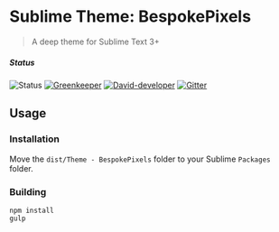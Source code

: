 # Sublime Theme: BespokePixels

> A deep theme for Sublime Text 3+

##### Status

![Status](<https://img.shields.io/badge/status-Sublime Text-FF9801.svg?style=flat>) [![Greenkeeper](https://badges.greenkeeper.io/MarkGriffiths/BespokePixels.svg)](https://greenkeeper.io/ "Greenkeeper") [![David-developer](https://img.shields.io/david/dev/MarkGriffiths/BespokePixels.svg?branch=master&style=flat)](https://david-dm.org/MarkGriffiths/BespokePixels/master#info=devDependencies "David-developer") [![Gitter](https://img.shields.io/gitter/room/MarkGriffiths/help.svg?style=flat)](https://gitter.im/MarkGriffiths/help?utm_source=badge&utm_medium=badge&utm_campaign=pr-badge&utm_content=badge "Gitter")   


## Usage

### Installation

Move the `dist/Theme - BespokePixels` folder to your Sublime `Packages` folder.

### Building

```shell
npm install
gulp
```
